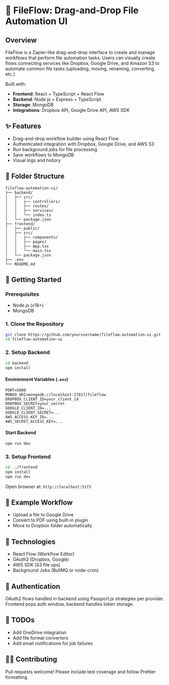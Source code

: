 # 📁 FileFlow: Drag-and-Drop File Automation UI

## Overview

FileFlow is a Zapier-like drag-and-drop interface to create and manage workflows that perform file automation tasks. Users can visually create flows connecting services like Dropbox, Google Drive, and Amazon S3 to automate common file tasks (uploading, moving, renaming, converting, etc.).

Built with:
- **Frontend**: React + TypeScript + React Flow
- **Backend**: Node.js + Express + TypeScript
- **Storage**: MongoDB
- **Integrations**: Dropbox API, Google Drive API, AWS SDK



## ✨ Features

- Drag-and-drop workflow builder using React Flow
- Authenticated integration with Dropbox, Google Drive, and AWS S3
- Run background jobs for file processing
- Save workflows to MongoDB
- Visual logs and history



## 📁 Folder Structure

```
fileflow-automation-ui/
├── backend/
│   ├── src/
│   │   ├── controllers/
│   │   ├── routes/
│   │   ├── services/
│   │   └── index.ts
│   └── package.json
├── frontend/
│   ├── public/
│   ├── src/
│   │   ├── components/
│   │   ├── pages/
│   │   ├── App.tsx
│   │   └── main.tsx
│   └── package.json
├── .env
└── README.md
```



## 🚀 Getting Started

### Prerequisites
- Node.js (v18+)
- MongoDB



### 1. Clone the Repository
```bash
git clone https://github.com/yourusername/fileflow-automation-ui.git
cd fileflow-automation-ui
```



### 2. Setup Backend
```bash
cd backend
npm install
```

#### Environment Variables (`.env`)
```
PORT=5000
MONGO_URI=mongodb://localhost:27017/fileflow
DROPBOX_CLIENT_ID=your_client_id
DROPBOX_SECRET=your_secret
GOOGLE_CLIENT_ID=...
GOOGLE_CLIENT_SECRET=...
AWS_ACCESS_KEY_ID=...
AWS_SECRET_ACCESS_KEY=...
```

#### Start Backend
```bash
npm run dev
```



### 3. Setup Frontend
```bash
cd ../frontend
npm install
npm run dev
```

Open browser at: `http://localhost:5173`



## 🧠 Example Workflow
- Upload a file to Google Drive
- Convert to PDF using built-in plugin
- Move to Dropbox folder automatically



## 🧩 Technologies
- React Flow (Workflow Editor)
- OAuth2 (Dropbox, Google)
- AWS SDK (S3 file ops)
- Background Jobs (BullMQ or node-cron)

  


## 🔐 Authentication
OAuth2 flows handled in backend using Passport.js strategies per provider.
Frontend pops auth window, backend handles token storage.



## 🔧 TODOs
- Add OneDrive integration
- Add file format converters
- Add email notifications for job failures



## 👨‍💻 Contributing
Pull requests welcome! Please include test coverage and follow Prettier formatting.
